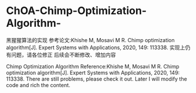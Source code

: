 # ChOA-Chimp-Optimization-Algorithm-
黑猩猩算法的实现
参考论文:Khishe M, Mosavi M R. Chimp optimization algorithm[J]. Expert Systems with Applications, 2020, 149: 113338.
实现上仍有问题，请各位修正
后续会不断修改、增加内容

Chimp Optimization Algorithm
Reference:Khishe M, Mosavi M R. Chimp optimization algorithm[J]. Expert Systems with Applications, 2020, 149: 113338.
There are still problems, please check it out.
Later I will modify the code and rich the content.
